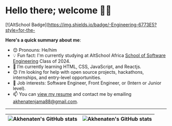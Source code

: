 # Hello there; welcome 👋🏾

[![AltSchool Badge](https://img.shields.io/badge/-Engineering-6773E5?style=for-the-

**Here's a quick summary about me**:

- 😊 Pronouns: He/him
- 💡 Fun fact: I'm currently studying at AltSchool Africa [School of Software Engineering](https://altschoolafrica.com/schools/engineering) Class of 2024.
- 🌱 I’m currently learning  HTML, CSS, JavaScript, and Reactjs.
- 😊 I’m looking for help with open source projects, hackathons, internships, and entry-level opportunities.
- 💼 Job interests: Software Engineer, Front Engineer, or (Intern or Junior level).
- 📫 You can [view my resume](#) and contact me by emailing akhenatenjama88@gmail.com.

---

| <img align="center" src="https://github-readme-stats.vercel.app/api?username=Akhenaten88&show_icons=true&include_all_commits=true&hide_border=true" alt="Akhenaten's GitHub stats" /> | <img align="center" src="https://github-readme-stats.vercel.app/api/top-langs/?username=Akhenaten&langs_count=8&layout=compact&hide_border=true" alt="Akhenaten's GitHub stats" /> |
| ------------- | ------------- |
